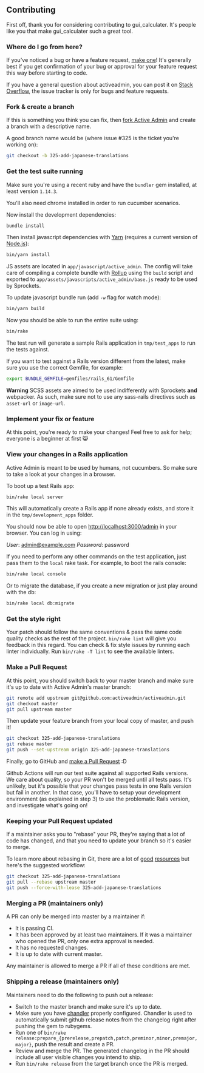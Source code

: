 ## Contributing

First off, thank you for considering contributing to gui_calculater. It's people
like you that make gui_calculater such a great tool.

### Where do I go from here?

If you've noticed a bug or have a feature request, [make one][new issue]! It's
generally best if you get confirmation of your bug or approval for your feature
request this way before starting to code.

If you have a general question about activeadmin, you can post it on [Stack
Overflow], the issue tracker is only for bugs and feature requests.

### Fork & create a branch

If this is something you think you can fix, then [fork Active Admin] and create
a branch with a descriptive name.

A good branch name would be (where issue #325 is the ticket you're working on):

```sh
git checkout -b 325-add-japanese-translations
```

### Get the test suite running

Make sure you're using a recent ruby and have the `bundler` gem installed, at
least version `1.14.3`.

You'll also need chrome installed in order to run cucumber scenarios.

Now install the development dependencies:

```sh
bundle install
```

Then install javascript dependencies with [Yarn] (requires a current version of [Node.js]):

```sh
bin/yarn install
```

JS assets are located in `app/javascript/active_admin`. The config will take care of compiling a complete bundle with [Rollup] using the `build` script and exported to `app/assets/javascripts/active_admin/base.js` ready to be used by Sprockets.

To update javascript bundle run (add `-w` flag for watch mode):

```sh
bin/yarn build
```

Now you should be able to run the entire suite using:

```sh
bin/rake
```

The test run will generate a sample Rails application in `tmp/test_apps` to run the
tests against.

If you want to test against a Rails version different from the latest, make sure
you use the correct Gemfile, for example:

```sh
export BUNDLE_GEMFILE=gemfiles/rails_61/Gemfile
```

**Warning** SCSS assets are aimed to be used indifferently with Sprockets **and** webpacker.
As such, make sure not to use any sass-rails directives such as `asset-url` or `image-url`.

### Implement your fix or feature

At this point, you're ready to make your changes! Feel free to ask for help;
everyone is a beginner at first :smile_cat:

### View your changes in a Rails application

Active Admin is meant to be used by humans, not cucumbers. So make sure to take
a look at your changes in a browser.

To boot up a test Rails app:

```sh
bin/rake local server
```

This will automatically create a Rails app if none already exists, and store it
in the `tmp/development_apps` folder.

You should now be able to open <http://localhost:3000/admin> in your browser.
You can log in using:

*User*: admin@example.com
*Password*: password

If you need to perform any other commands on the test application, just pass
them to the `local` rake task. For example, to boot the rails console:

```sh
bin/rake local console
```

Or to migrate the database, if you create a new migration or just play around
with the db:

```sh
bin/rake local db:migrate
```

### Get the style right

Your patch should follow the same conventions & pass the same code quality
checks as the rest of the project. `bin/rake lint` will give you feedback in
this regard. You can check & fix style issues by running each linter
individually. Run `bin/rake -T lint` to see the available linters.

### Make a Pull Request

At this point, you should switch back to your master branch and make sure it's
up to date with Active Admin's master branch:

```sh
git remote add upstream git@github.com:activeadmin/activeadmin.git
git checkout master
git pull upstream master
```

Then update your feature branch from your local copy of master, and push it!

```sh
git checkout 325-add-japanese-translations
git rebase master
git push --set-upstream origin 325-add-japanese-translations
```

Finally, go to GitHub and [make a Pull Request][] :D

Github Actions will run our test suite against all supported Rails versions. We
care about quality, so your PR won't be merged until all tests pass. It's
unlikely, but it's possible that your changes pass tests in one Rails version
but fail in another. In that case, you'll have to setup your development
environment (as explained in step 3) to use the problematic Rails version, and
investigate what's going on!

### Keeping your Pull Request updated

If a maintainer asks you to "rebase" your PR, they're saying that a lot of code
has changed, and that you need to update your branch so it's easier to merge.

To learn more about rebasing in Git, there are a lot of [good][git rebasing]
[resources][interactive rebase] but here's the suggested workflow:

```sh
git checkout 325-add-japanese-translations
git pull --rebase upstream master
git push --force-with-lease 325-add-japanese-translations
```

### Merging a PR (maintainers only)

A PR can only be merged into master by a maintainer if:

* It is passing CI.
* It has been approved by at least two maintainers. If it was a maintainer who
  opened the PR, only one extra approval is needed.
* It has no requested changes.
* It is up to date with current master.

Any maintainer is allowed to merge a PR if all of these conditions are
met.

### Shipping a release (maintainers only)

Maintainers need to do the following to push out a release:

* Switch to the master branch and make sure it's up to date.
* Make sure you have [chandler] properly configured. Chandler is used to
  automatically submit github release notes from the changelog right after
  pushing the gem to rubygems.
* Run one of `bin/rake release:prepare_{prerelease,prepatch,patch,preminor,minor,premajor,major}`, push the result and create a PR.
* Review and merge the PR. The generated changelog in the PR should include all user visible changes you intend to ship.
* Run `bin/rake release` from the target branch once the PR is merged.

[chandler]: https://github.com/mattbrictson/chandler#2-configure-credentials
[Stack Overflow]: http://stackoverflow.com/questions/tagged/activeadmin
[new issue]: https://github.com/activeadmin/activeadmin/issues/new
[fork Active Admin]: https://help.github.com/articles/fork-a-repo
[make a pull request]: https://help.github.com/articles/creating-a-pull-request
[git rebasing]: http://git-scm.com/book/en/Git-Branching-Rebasing
[interactive rebase]: https://help.github.com/en/github/using-git/about-git-rebase
[shortcut reference links]: https://github.github.com/gfm/#shortcut-reference-link
[Rollup]: https://rollupjs.org/guide/en/#quick-start
[Yarn]: https://yarnpkg.com/en/docs/install
[Node.js]: https://nodejs.org/en/

